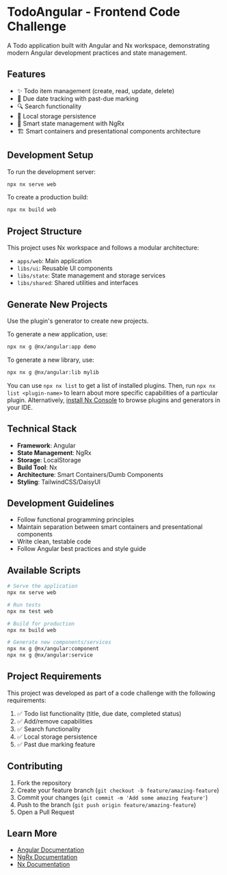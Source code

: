 # TodoAngular - Frontend Code Challenge

A Todo application built with Angular and Nx workspace, demonstrating modern Angular development practices and state management.

## Features

- ✨ Todo item management (create, read, update, delete)
- 📅 Due date tracking with past-due marking
- 🔍 Search functionality
- 💾 Local storage persistence
- 🎯 Smart state management with NgRx
- 🏗️ Smart containers and presentational components architecture

## Development Setup

To run the development server:

```sh
npx nx serve web
```

To create a production build:

```sh
npx nx build web
```

## Project Structure

This project uses Nx workspace and follows a modular architecture:

- `apps/web`: Main application
- `libs/ui`: Reusable UI components
- `libs/state`: State management and storage services
- `libs/shared`: Shared utilities and interfaces

## Generate New Projects

Use the plugin's generator to create new projects.

To generate a new application, use:

```sh
npx nx g @nx/angular:app demo
```

To generate a new library, use:

```sh
npx nx g @nx/angular:lib mylib
```

You can use `npx nx list` to get a list of installed plugins. Then, run `npx nx list <plugin-name>` to learn about more specific capabilities of a particular plugin. Alternatively, [install Nx Console](https://nx.dev/getting-started/editor-setup?utm_source=nx_project&utm_medium=readme&utm_campaign=nx_projects) to browse plugins and generators in your IDE.

## Technical Stack

- **Framework**: Angular
- **State Management**: NgRx
- **Storage**: LocalStorage
- **Build Tool**: Nx
- **Architecture**: Smart Containers/Dumb Components
- **Styling**: TailwindCSS/DaisyUI

## Development Guidelines

- Follow functional programming principles
- Maintain separation between smart containers and presentational components
- Write clean, testable code
- Follow Angular best practices and style guide

## Available Scripts

```sh
# Serve the application
npx nx serve web

# Run tests
npx nx test web

# Build for production
npx nx build web

# Generate new components/services
npx nx g @nx/angular:component
npx nx g @nx/angular:service
```

## Project Requirements

This project was developed as part of a code challenge with the following requirements:

1. ✅ Todo list functionality (title, due date, completed status)
2. ✅ Add/remove capabilities
3. ✅ Search functionality
4. ✅ Local storage persistence
5. ✅ Past due marking feature

## Contributing

1. Fork the repository
2. Create your feature branch (`git checkout -b feature/amazing-feature`)
3. Commit your changes (`git commit -m 'Add some amazing feature'`)
4. Push to the branch (`git push origin feature/amazing-feature`)
5. Open a Pull Request

## Learn More

- [Angular Documentation](https://angular.dev)
- [NgRx Documentation](https://ngrx.io)
- [Nx Documentation](https://nx.dev)
